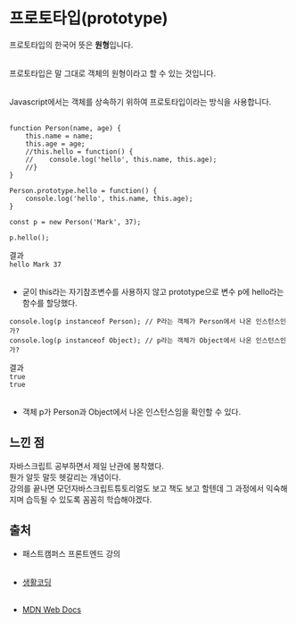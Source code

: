 # 프로토타입(prototype)

프로토타입의 한국어 뜻은 **원형**입니다.<br><br>

프로토타입은 말 그대로 객체의 원형이라고 할 수 있는 것입니다.<br><br>

Javascript에서는 객체를 상속하기 위하여 프로토타입이라는 방식을 사용합니다.<br><br>

```
function Person(name, age) {
    this.name = name;
    this.age = age;
    //this.hello = function() {
    //    console.log('hello', this.name, this.age);
    //}
}

Person.prototype.hello = function() {
    console.log('hello', this.name, this.age);
}

const p = new Person('Mark', 37);

p.hello();
```
결과<br>
`hello Mark 37`<br><br>

* 굳이 this라는 자기참조변수를 사용하지 않고 prototype으로 변수 p에 hello라는 함수를 할당했다.

```
console.log(p instanceof Person); // P라는 객체가 Person에서 나온 인스턴스인가?
console.log(p instanceof Object); // p라는 객체가 Object에서 나온 인스턴스인가?
```
결과<br>
`true`<br>
`true`<br><br>

* 객체 p가 Person과 Object에서 나온 인스턴스임을 확인할 수 있다.

## 느낀 점
자바스크립트 공부하면서 제일 난관에 봉착했다.<br>
뭔가 알듯 말듯 헷갈리는 개념이다.<br>
강의를 끝나면 모던자바스크립트튜토리얼도 보고 책도 보고 할텐데 그 과정에서 익숙해지며 습득될 수 있도록 꼼꼼히 학습해야겠다.<br>
## 출처

* 패스트캠퍼스 프론트엔드 강의<br><br>

* [생활코딩](https://opentutorials.org/course/743/6573)<br><br>

* [MDN Web Docs](https://developer.mozilla.org/ko/docs/Learn/JavaScript/Objects/Object_prototypes)

